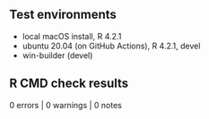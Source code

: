 ## Test environments
* local macOS install, R 4.2.1
* ubuntu 20.04 (on GitHub Actions), R 4.2.1, devel
* win-builder (devel)

## R CMD check results

0 errors | 0 warnings | 0 notes
